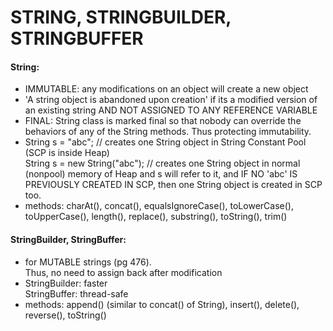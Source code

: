 # STRING, STRINGBUILDER, STRINGBUFFER

#### String:
 - IMMUTABLE: any modifications on an object will create a new object
 - 'A string object is abandoned upon creation' if its a modified version of an existing string AND NOT ASSIGNED TO ANY REFERENCE VARIABLE
 - FINAL: String class is marked final so that nobody can override the behaviors of any of the String methods. Thus protecting immutability.
 - String s = "abc";			// creates one String object in String Constant Pool (SCP is inside Heap) <br/>
   String s = new String("abc"); 	// creates one String object in normal (nonpool) memory of Heap and s will refer to it, and IF NO 'abc' IS 					  	   PREVIOUSLY CREATED IN SCP, then one String object is created in SCP too.
 - methods: charAt(), concat(), equalsIgnoreCase(), toLowerCase(), toUpperCase(), length(), replace(), substring(), toString(), trim()

#### StringBuilder, StringBuffer:
 - for MUTABLE strings (pg 476). <br/>
   Thus, no need to assign back after modification
 - StringBuilder: faster <br/>
   StringBuffer: thread-safe
 - methods: append() (similar to concat() of String), insert(), delete(), reverse(), toString()
